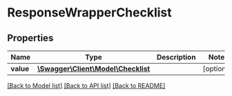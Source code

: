 # ResponseWrapperChecklist

## Properties
Name | Type | Description | Notes
------------ | ------------- | ------------- | -------------
**value** | [**\Swagger\Client\Model\Checklist**](Checklist.md) |  | [optional] 

[[Back to Model list]](../README.md#documentation-for-models) [[Back to API list]](../README.md#documentation-for-api-endpoints) [[Back to README]](../README.md)


